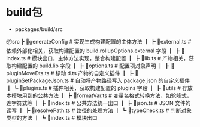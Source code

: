 # build包

- packages/build/src

📦src
┣ 📂generateConfig # 实现生成构建配置的主体方法
┃ ┣ 📜external.ts # 依赖外部化相关，获取构建配置的 build.rollupOptions.external 字段
┃ ┣ 📜index.ts # 模块出口，主体方法实现，整合构建配置
┃ ┣ 📜lib.ts # 产物相关，获取构建配置的 build.lib 字段
┃ ┣ 📜options.ts # 配置项对象声明
┃ ┣ 📜pluginMoveDts.ts # 移动 d.ts 产物的自定义插件
┃ ┣ 📜pluginSetPackageJson.ts # 自动将产物路径写入 package.json 的自定义插件
┃ ┗ 📜plugins.ts # 插件相关，获取构建配置的 plugins 字段
┃
┣ 📂utils # 存放本模块用到的公共方法
┃ ┣ 📜formatVar.ts # 变量名格式转换方法，如驼峰式，连字符式等
┃ ┣ 📜index.ts # 公共方法统一出口
┃ ┣ 📜json.ts # JSON 文件的读写
┃ ┣ 📜resolvePath.ts # 路径的处理方法
┃ ┗ 📜typeCheck.ts # 判断对象类型的方法
┃
┗ 📜index.ts # 模块出口

